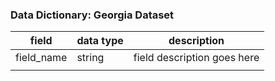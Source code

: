 ### Data Dictionary: Georgia Dataset


| field          | data type   | description                                       |
| -------------- | ----------- | ------------------------------------------------- |
| field_name     | string      | field description goes here                       |
|                |             |                                                   |

